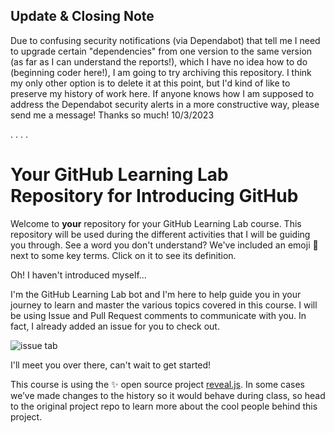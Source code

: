 
## Update & Closing Note
Due to confusing security notifications (via Dependabot) that tell me I need to upgrade certain "dependencies" from one version to the same version (as far as I can understand the reports!), which I have no idea how to do (beginning coder here!), I am going to try archiving this repository. I think my only other option is to delete it at this point, but I'd kind of like to preserve my history of work here. If anyone knows how I am supposed to address the Dependabot security alerts in a more constructive way, please send me a message! Thanks so much! 10/3/2023

.
.
.
.

# Your GitHub Learning Lab Repository for Introducing GitHub

Welcome to **your** repository for your GitHub Learning Lab course. This repository will be used during the different activities that I will be guiding you through. See a word you don't understand? We've included an emoji 📖 next to some key terms. Click on it to see its definition.

Oh! I haven't introduced myself...

I'm the GitHub Learning Lab bot and I'm here to help guide you in your journey to learn and master the various topics covered in this course. I will be using Issue and Pull Request comments to communicate with you. In fact, I already added an issue for you to check out.

![issue tab](https://lab.github.com/public/images/issue_tab.png)

I'll meet you over there, can't wait to get started!

This course is using the :sparkles: open source project [reveal.js](https://github.com/hakimel/reveal.js/). In some cases we’ve made changes to the history so it would behave during class, so head to the original project repo to learn more about the cool people behind this project.
